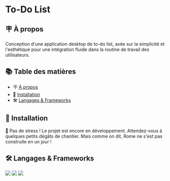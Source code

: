 # To-Do List

## 🪧 À propos

Conception d'une application desktop de to-do list, axée sur la simplicité et l'esthétique pour une intégration fluide dans la routine de travail des utilisateurs.


## 📚 Table des matières

- 🪧 [À propos](#à-propos)
- 🚀 [Installation](#installation)
- 🛠️ [Langages & Frameworks](#langages--frameworks)


## 🚀 Installation

🚧 Pas de stress ! Le projet est encore en développement. Attendez-vous à quelques petits dégâts de chantier. Mais comme on dit, Rome ne s'est pas construite en un jour !


## 🛠️ Langages & Frameworks

<img src="https://img.shields.io/badge/Tools-Electron-47848F?style=flat&logo=electron&logoColor=white" />
<img src="https://img.shields.io/badge/Code-JavaScript-yellow?style=flat&logo=javascript&logoColor=white" />
<img src="https://img.shields.io/badge/Style-CSS-blue?style=flat&logo=css3&logoColor=white" />
